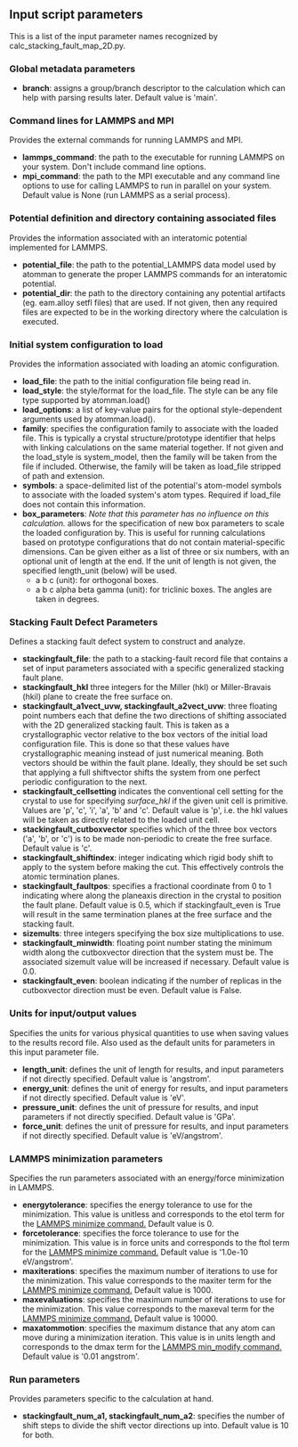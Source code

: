 ## Input script parameters

This is a list of the input parameter names recognized by calc_stacking_fault_map_2D.py.

### Global metadata parameters

- __branch__: assigns a group/branch descriptor to the calculation which can help with parsing results later.  Default value is 'main'.

### Command lines for LAMMPS and MPI

Provides the external commands for running LAMMPS and MPI.

- __lammps_command__: the path to the executable for running LAMMPS on your system.  Don't include command line options.
- __mpi_command__: the path to the MPI executable and any command line options to use for calling LAMMPS to run in parallel on your system. Default value is None (run LAMMPS as a serial process).

### Potential definition and directory containing associated files

Provides the information associated with an interatomic potential implemented for LAMMPS.

- __potential_file__: the path to the potential_LAMMPS data model used by atomman to generate the proper LAMMPS commands for an interatomic potential.
- __potential_dir__: the path to the directory containing any potential artifacts (eg. eam.alloy setfl files) that are used. If not given, then any required files are expected to be in the working directory where the calculation is executed.

### Initial system configuration to load

Provides the information associated with loading an atomic configuration.

- __load_file__: the path to the initial configuration file being read in.
- __load_style__: the style/format for the load_file.  The style can be any file type supported by atomman.load()
- __load_options__: a list of key-value pairs for the optional style-dependent arguments used by atomman.load().
- __family__: specifies the configuration family to associate with the loaded file.  This is typically a crystal structure/prototype identifier that helps with linking calculations on the same material together.  If not given and the load_style is system_model, then the family will be taken from the file if included.  Otherwise, the family will be taken as load_file stripped of path and extension.
- __symbols__: a space-delimited list of the potential's atom-model symbols to associate with the loaded system's atom types.  Required if load_file does not contain this information.
- __box_parameters__: *Note that this parameter has no influence on this calculation.*  allows for the specification of new box parameters to scale the loaded configuration by.  This is useful for running calculations based on prototype configurations that do not contain material-specific dimensions.  Can be given either as a list of three or six numbers, with an optional unit of length at the end.  If the unit of length is not given, the specified length_unit (below) will be used.
  - a b c (unit): for orthogonal boxes.
  - a b c alpha beta gamma (unit): for triclinic boxes.  The angles are taken in degrees.

### Stacking Fault Defect Parameters

Defines a stacking fault defect system to construct and analyze.

- __stackingfault_file__: the path to a stacking-fault record file that contains a set of input parameters associated with a specific generalized stacking fault plane.
- __stackingfault_hkl__ three integers for the Miller (hkl) or Miller-Bravais (hkil) plane to create the free surface on.
- __stackingfault_a1vect_uvw, stackingfault_a2vect_uvw__: three floating point numbers each that define the two directions of shifting associated with the 2D generalized stacking fault. This is taken as a crystallographic vector relative to the box vectors of the initial load configuration file. This is done so that these values have crystallographic meaning instead of just numerical meaning. Both vectors should be within the fault plane. Ideally, they should be set such that applying a full shiftvector shifts the system from one perfect periodic configuration to the next.
- __stackingfault_cellsetting__ indicates the conventional cell setting for the crystal to use for specifying *surface_hkl* if the given unit cell is primitive.  Values are 'p', 'c', 'i', 'a', 'b' and 'c'.  Default value is 'p', i.e. the hkl values will be taken as directly related to the loaded unit cell.
- __stackingfault_cutboxvector__ specifies which of the three box vectors ('a', 'b', or 'c') is to be made non-periodic to create the free surface.  Default value is 'c'.
- __stackingfault_shiftindex__: integer indicating which rigid body shift to apply to the system before making the cut.  This effectively controls the atomic termination planes.
- __stackingfault_faultpos__: specifies a fractional coordinate from 0 to 1 indicating where along the planeaxis direction in the crystal to position the fault plane.  Default value is 0.5, which if stackingfault_even is True will result in the same termination planes at the free surface and the stacking fault.
- __sizemults__: three integers specifying the box size multiplications to use.
- __stackingfault_minwidth__: floating point number stating the minimum width along the cutboxvector direction that the system must be.  The associated sizemult value will be increased if necessary.  Default value is 0.0.
- __stackingfault_even__: boolean indicating if the number of replicas in the cutboxvector direction must be even.  Default value is False.

### Units for input/output values

Specifies the units for various physical quantities to use when saving values to the results record file. Also used as the default units for parameters in this input parameter file.

- __length_unit__: defines the unit of length for results, and input parameters if not directly specified.  Default value is 'angstrom'.
- __energy_unit__: defines the unit of energy for results, and input parameters if not directly specified.  Default value is 'eV'.
- __pressure_unit__: defines the unit of pressure for results, and input parameters if not directly specified.  Default value is 'GPa'.
- __force_unit__: defines the unit of pressure for results, and input parameters if not directly specified.  Default value is 'eV/angstrom'.

### LAMMPS minimization parameters

Specifies the run parameters associated with an energy/force minimization in LAMMPS.

- __energytolerance__: specifies the energy tolerance to use for the minimization.  This value is unitless and corresponds to the etol term for the [LAMMPS minimize command.](http://lammps.sandia.gov/doc/minimize.html)  Default value is 0.
- __forcetolerance__: specifies the force tolerance to use for the minimization.  This value is in force units and corresponds to the ftol term for the [LAMMPS minimize command.](http://lammps.sandia.gov/doc/minimize.html)  Default value is '1.0e-10 eV/angstrom'.
- __maxiterations__: specifies the maximum number of iterations to use for the minimization. This value corresponds to the maxiter term for the [LAMMPS minimize command.](http://lammps.sandia.gov/doc/minimize.html)  Default value is 1000.
- __maxevaluations__: specifies the maximum number of iterations to use for the minimization. This value corresponds to the maxeval term for the [LAMMPS minimize command.](http://lammps.sandia.gov/doc/minimize.html)  Default value is 10000.
- __maxatommotion__: specifies the maximum distance that any atom can move during a minimization iteration. This value is in units length and corresponds to the dmax term for the [LAMMPS min_modify command.](http://lammps.sandia.gov/doc/min_modify.html)  Default value is '0.01 angstrom'.

### Run parameters

Provides parameters specific to the calculation at hand.

- __stackingfault_num_a1, stackingfault_num_a2__: specifies the number of shift steps to divide the shift vector directions up into. Default value is 10 for both.
